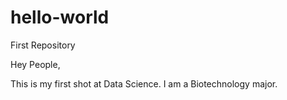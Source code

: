 # hello-world
First Repository

Hey People,

This is my first shot at Data Science. I am a Biotechnology major.
